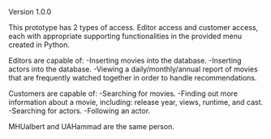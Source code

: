 Version 1.0.0

This prototype has 2 types of access. Editor access and customer access, each with appropriate supporting functionalities in the provided menu created in Python.

Editors are capable of:
  -Inserting movies into the database.
  -Inserting actors into the database.
  -Viewing a daily/monthly/annual report of movies that are frequently watched together in order to handle    recommendations.
 
 Customers are capable of:
  -Searching for movies.
  -Finding out more information about a movie, including: release year, views, runtime, and cast.
  -Searching for actors.
  -Following an actor.

MHUalbert and UAHammad are the same person.
